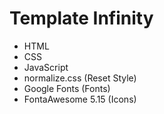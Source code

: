 # Template Infinity
* HTML
* CSS
* JavaScript
* normalize.css (Reset Style)
* Google Fonts (Fonts)
* FontaAwesome 5.15 (Icons)

